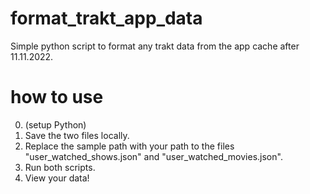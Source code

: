 # format_trakt_app_data
Simple python script to format any trakt data from the app cache after 11.11.2022. 

# how to use
0. (setup Python)
1. Save the two files locally. 
2. Replace the sample path with your path to the files "user_watched_shows.json" and "user_watched_movies.json".
3. Run both scripts.
4. View your data!



